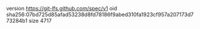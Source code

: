 version https://git-lfs.github.com/spec/v1
oid sha256:07bd725d85afad53238d8fd78186f9abed310fa1923cf957a207173d773284b1
size 4717
